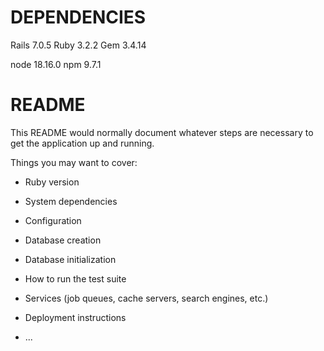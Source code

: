 # DEPENDENCIES

Rails 7.0.5
Ruby 3.2.2
Gem 3.4.14 

node 18.16.0
npm 9.7.1

# README

This README would normally document whatever steps are necessary to get the
application up and running.

Things you may want to cover:

* Ruby version

* System dependencies

* Configuration

* Database creation

* Database initialization

* How to run the test suite

* Services (job queues, cache servers, search engines, etc.)

* Deployment instructions

* ...
